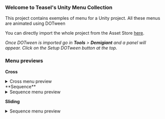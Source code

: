 ### Welcome to Teasel's Unity Menu Collection
This project contains exemples of menu for a Unity project. All these menus are animated using DOTween

You can directly import the whole project from the Asset Store [here]().

_Once DOTween is imported go in **Tools** > **Demigiant** and a panel will appear. Click on the Setup DOTween button at the top._

### Menu previews
**Cross**
<details>
  <summary>Cross menu preview</summary>
  
  ![Cross menu preview](https://i.imgur.com/cIGONIY.gif)
</details>
**Sequence**
<details>
  <summary>Sequence menu preview</summary>
  
  ![Sequence menu preview](https://i.imgur.com/nLMP4Mc.gif)
</details>

**Sliding**
<details>
  <summary>Sequence menu preview</summary>
  
  ![Sliding menu preview](https://i.imgur.com/jMYCGQi.gif)
</details>
